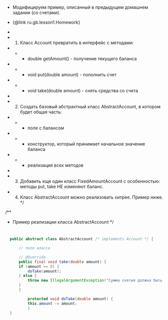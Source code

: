 

  
   * Модифицируем пример, описанный в предыдущем домашнем задании (со счетами).
   * {@link ru.gb.lesson1.Homework}
   *
   * 1. Класс Account превратить в интерфейс с методами:

   * * * double getAmount() - получение текущего баланса
   * * * void put(double amount) - пополнить счет
   * * * void take(double amount) - снять средства со счета
   *
   * 2. Создать базовый абстрактный класс AbstractAccount, в котором будет общая часть:
   * * * поле с балансом
   * * * конструктор, который принимает начальное значение баланса
   * * * реализация всех методов
   *
   * 3. Добавить еще один класс FixedAmountAccount с особенностью: методы put, take НЕ изменяют баланс.
   
   * 4. Класс AbstractAccount можно реализовать хитрее. Пример ниже.
   */

  /**
   * Пример реализации класса AbstractAccount
   */

   #
   #

   
  ```java
    public abstract class AbstractAccount /* implements Account */ {

        // поля класса

        // @Override
        public final void take(double amount) {
        if (amount >= 0) {
            doTake(amount);
        } else {
            throw new IllegalArgumentException("Сумма снятия должна быть положительной");
        }
        }

            protected void doTake(double amount) {
            this.amount -= amount;
            }
    }
  ```

